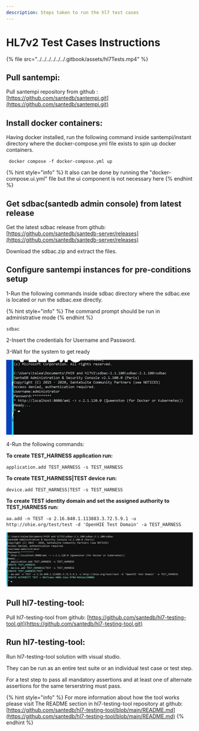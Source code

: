 ```yaml
---
description: Steps taken to run the hl7 test cases
---
```


# HL7v2 Test Cases Instructions

{% file src="../../../../../../.gitbook/assets/hl7Tests.mp4" %}

## Pull santempi:

Pull santempi repository from github : [https://github.com/santedb/santempi.git](https://github.com/santedb/santempi.git)

## Install docker containers:

Having docker installed, run the following command inside santempi/instant directory where the docker-compose.yml file exists to spin up docker containers.

```
 docker compose -f docker-compose.yml up
```

{% hint style="info" %}
It also can be done by running the "docker-compose.ui.yml" file but the ui component is not necessary here
{% endhint %}



## Get sdbac(santedb admin console) from latest release

Get the latest sdbac release from github: [https://github.com/santedb/santedb-server/releases](https://github.com/santedb/santedb-server/releases)

Download the sdbac.zip and extract the files.&#x20;

## Configure santempi instances for pre-conditions setup

1-Run the following commands inside sdbac directory where the sdbac.exe is located or run the sdbac.exe directly.

{% hint style="info" %}
The command prompt should be run in administrative mode
{% endhint %}

```
sdbac
```

2-Insert the credentials for Username and Password.

3-Wait for the system to get ready

![](../../../../../../.gitbook/assets/sdbac.jpg)

4-Run the following commands:

**To create TEST\_HARNESS application run:**

```
application.add TEST_HARNESS -s TEST_HARNESS
```

**To create TEST\_HARNESS|TEST device run:**

```
device.add TEST_HARNESS|TEST -s TEST_HARNESS
```

**To create TEST identity domain and set the assigned authority to TEST\_HARNESS run:**

```
aa.add -n TEST -o 2.16.840.1.113883.3.72.5.9.1 -u http://ohie.org/test/test -d 'OpenHIE Test Domain' -a TEST_HARNESS
```

![](<../../../../../../.gitbook/assets/sdbac (1).jpg>)

## Pull hl7-testing-tool:

Pull hl7-testing-tool from github: [https://github.com/santedb/hl7-testing-tool.git](https://github.com/santedb/hl7-testing-tool.git)

## Run hl7-testing-tool:

Run hl7-testing-tool solution with visual studio.

They can be run as an entire test suite or an individual test case or test step.

For a test step to pass all  mandatory assertions and at least one of alternate assertions for the same terserstring must pass.

{% hint style="info" %}
For more information about how the tool works please visit The README section in hl7-testing-tool repository at github: [https://github.com/santedb/hl7-testing-tool/blob/main/README.md](https://github.com/santedb/hl7-testing-tool/blob/main/README.md)
{% endhint %}

